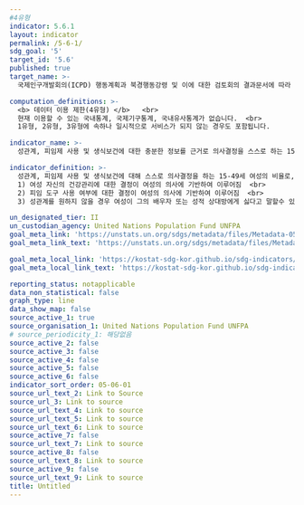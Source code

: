 ```yaml
---
#4유형
indicator: 5.6.1
layout: indicator
permalink: /5-6-1/
sdg_goal: '5'
target_id: '5.6'
published: true
target_name: >-
  국제인구개발회의(ICPD) 행동계획과 북경행동강령 및 이에 대한 검토회의 결과문서에 따라 모든 이가 성, 생식보건, 재생산권에 대한 보편적인 접근을 보장

computation_definitions: >-
  <b> 데이터 이용 제한(4유형) </b>   <br>
  현재 이용할 수 있는 국내통계, 국제기구통계, 국내유사통계가 없습니다.  <br> 
  1유형, 2유형, 3유형에 속하나 일시적으로 서비스가 되지 않는 경우도 포함됩니다.

indicator_name: >-
  성관계, 피임제 사용 및 생식보건에 대한 충분한 정보를 근거로 의사결정을 스스로 하는 15-49세의 여성비율

indicator_definition: >-
  성관계, 피임제 사용 및 생식보건에 대해 스스로 의사결정을 하는 15-49세 여성의 비율로, 다음 3 질문에 모두 ‘예’로 대답한 여성비율을 산출.  <br>
  1) 여성 자신의 건강관리에 대한 결정이 여성의 의사에 기반하여 이루어짐  <br>
  2) 피임 도구 사용 여부에 대한 결정이 여성의 의사에 기반하여 이루어짐  <br>
  3) 성관계를 원하지 않을 경우 여성이 그의 배우자 또는 성적 상대방에게 싫다고 말할수 있음

un_designated_tier: II
un_custodian_agency: United Nations Population Fund UNFPA
goal_meta_link: 'https://unstats.un.org/sdgs/metadata/files/Metadata-05-06-01.pdf'
goal_meta_link_text: 'https://unstats.un.org/sdgs/metadata/files/Metadata-05-06-01.pdf'

goal_meta_local_link: 'https://kostat-sdg-kor.github.io/sdg-indicators/public/data/Metadata-05-06-01_KOR.pdf'
goal_meta_local_link_text: 'https://kostat-sdg-kor.github.io/sdg-indicators/public/data/Metadata-05-06-01_KOR.pdf'

reporting_status: notapplicable
data_non_statistical: false
graph_type: line
data_show_map: false
source_active_1: true
source_organisation_1: United Nations Population Fund UNFPA
# source_periodicity_1: 해당없음
source_active_2: false
source_active_3: false
source_active_4: false
source_active_5: false
source_active_6: false
indicator_sort_order: 05-06-01
source_url_text_2: Link to Source
source_url_3: Link to source
source_url_text_4: Link to source
source_url_text_5: Link to source
source_url_text_6: Link to source
source_active_7: false
source_url_text_7: Link to source
source_active_8: false
source_url_text_8: Link to source
source_active_9: false
source_url_text_9: Link to source
title: Untitled
---
```

